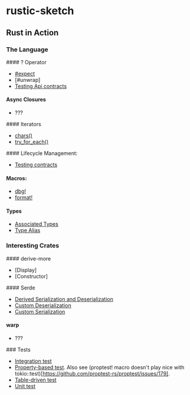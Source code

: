 # rustic-sketch

## Rust in Action

### The Language

#### ? Operator
  - [#expect](tests/public_contracts.rs)
  - [#unwrap]
  - [Testing Api contracts](tests/test_kit.rs)

#### Async Closures
  - ???

#### Iterators
 - [chars()](tests/test_kit.rs)
 - [try_for_each()](tests/test_kit.rs)

#### Lifecycle Management:
 - [Testing contracts](tests/test_kit.rs)

#### Macros:
 - [dbg!](tests/public_contracts.rs)
 - [format!](tests/public_contracts.rs)

#### Types
 - [Associated Types](src/routes/health_status/model.rs)
 - [Type Alias](tests/test_kit.rs)

### Interesting Crates

#### derive-more
 - [Display]
 - [Constructor]

#### Serde
 - [Derived Serialization and Deserialization](src/routes/health_status/model.rs)
 - [Custom Deserialization](src/routes/health_status/model.rs)
 - [Custom Serialization](src/routes/health_status/model.rs)

#### warp
 - ???

### Tests
 - [Integration test](tests/version_test.rs)
 - [Property-based test](). Also see (proptest! macro doesn't play nice with tokio::test)[https://github.com/proptest-rs/proptest/issues/179].
 - [Table-driven test](tests/public_contracts.rs)
 - [Unit test](src/routes/health_status.rs)
